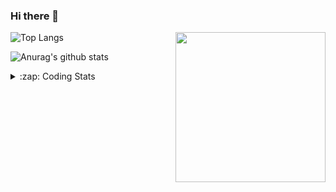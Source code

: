 ### Hi there 👋

<!--
**tao8687/tao8687** is a ✨ _special_ ✨ repository because its `README.md` (this file) appears on your GitHub profile.

Here are some ideas to get you started:

- 🔭 I’m currently working on ...
- 🌱 I’m currently learning ...
- 👯 I’m looking to collaborate on ...
- 🤔 I’m looking for help with ...
- 💬 Ask me about ...
- 📫 How to reach me: ...
- 😄 Pronouns: ...
- ⚡ Fun fact: ...
-->

<img align='right' src="https://media.giphy.com/media/M9gbBd9nbDrOTu1Mqx/giphy.gif" width="240">

  
![Top Langs](https://github-readme-stats.vercel.app/api/top-langs/?username=tao8687&layout=compact&title_color=23238E&text_color=A67D3D)

![Anurag's github stats](https://github-readme-stats.vercel.app/api?username=tao8687&show_icons=true&&text_color=A67D3D&title_color=23238E&show_icons=false&count_private=true&hide=stars)

<details>
  <summary>:zap: Coding Stats</summary>
  <br>
    
<!--START_SECTION:waka-->

```txt
From: 09 April 2025 - To: 16 April 2025

C++                 2 hrs 43 mins   ██████▒░░░░░░░░░░░░░░░░░░   24.82 %
YAML                1 hr 45 mins    ████░░░░░░░░░░░░░░░░░░░░░   16.02 %
Bash                1 hr 26 mins    ███▒░░░░░░░░░░░░░░░░░░░░░   13.08 %
XML                 1 hr 1 min      ██▒░░░░░░░░░░░░░░░░░░░░░░   09.32 %
Protocol Buffer     47 mins         █▓░░░░░░░░░░░░░░░░░░░░░░░   07.17 %
```

<!--END_SECTION:waka-->
</details>
